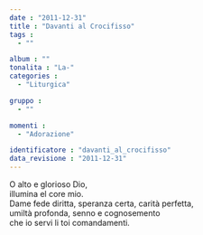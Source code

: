 ```yaml
---
date : "2011-12-31"
title : "Davanti al Crocifisso"
tags : 
  - ""

album : ""
tonalita : "La-"
categories : 
  - "Liturgica"

gruppo : 
  - ""

momenti : 
  - "Adorazione"

identificatore : "davanti_al_crocifisso"
data_revisione : "2011-12-31"
---
```

  
  
O alto e glorioso Dio,  
illumina el core mio.  
 Dame fede diritta, speranza certa, carità perfetta,  
 umiltà profonda,  senno e cognosemento  
che io servi li toi comandamenti.  
  
  
  
